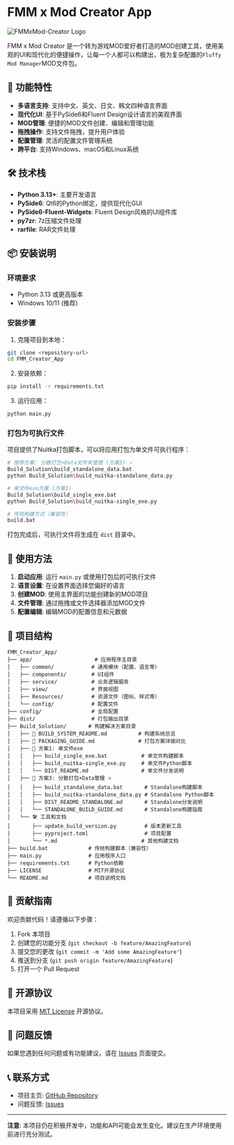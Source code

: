 # FMM x Mod Creator App

![FMMxMod-Creator Logo](https://raw.githubusercontent.com/ArjunLee/FMMxMod-Creator/Other/image/banner_pic.png)

FMM x Mod Creator 是一个转为游戏MOD爱好者打造的MOD创建工具，使用美观的UI和现代化的便捷操作，让每一个人都可以构建出，极为复杂配置的`Fluffy Mod Manager`MOD文件包。


## 🌟 功能特性

- **多语言支持**: 支持中文、英文、日文、韩文四种语言界面
- **现代化UI**: 基于PySide6和Fluent Design设计语言的美观界面
- **MOD管理**: 便捷的MOD文件创建、编辑和管理功能
- **拖拽操作**: 支持文件拖拽，提升用户体验
- **配置管理**: 灵活的配置文件管理系统
- **跨平台**: 支持Windows、macOS和Linux系统

## 🛠️ 技术栈

- **Python 3.13+**: 主要开发语言
- **PySide6**: Qt6的Python绑定，提供现代化GUI
- **PySide6-Fluent-Widgets**: Fluent Design风格的UI组件库
- **py7zr**: 7z压缩文件处理
- **rarfile**: RAR文件处理

## 📦 安装说明

### 环境要求

- Python 3.13 或更高版本
- Windows 10/11 (推荐)

### 安装步骤

1. 克隆项目到本地：
```bash
git clone <repository-url>
cd FMM_Creator_App
```

2. 安装依赖：
```bash
pip install -r requirements.txt
```

3. 运行应用：
```bash
python main.py
```

### 打包为可执行文件

项目提供了Nuitka打包脚本，可以将应用打包为单文件可执行程序：

```bash
# 推荐方案: 分散打包+Data文件夹管理 (方案3) ⭐
Build_Solution\build_standalone_data.bat
python Build_Solution\build_nuitka-standalone_data.py

# 单文件exe方案 (方案1)
Build_Solution\build_single_exe.bat
python Build_Solution\build_nuitka-single_exe.py

# 传统构建方式（兼容性）
build.bat
```

打包完成后，可执行文件将生成在 `dist` 目录中。

## 🚀 使用方法

1. **启动应用**: 运行 `main.py` 或使用打包后的可执行文件
2. **语言设置**: 在设置界面选择您偏好的语言
3. **创建MOD**: 使用主界面的功能创建新的MOD项目
4. **文件管理**: 通过拖拽或文件选择器添加MOD文件
5. **配置编辑**: 编辑MOD的配置信息和元数据

## 📁 项目结构

```
FMM_Creator_App/
├── app/                    # 应用程序主目录
│   ├── common/            # 通用模块（配置、语言等）
│   ├── components/        # UI组件
│   ├── service/           # 业务逻辑服务
│   ├── view/              # 界面视图
│   ├── Resources/         # 资源文件（图标、样式等）
│   └── config/            # 配置文件
├── config/                # 全局配置
├── dist/                  # 打包输出目录
├── Build_Solution/       # 构建解决方案目录
│   ├── 📄 BUILD_SYSTEM_README.md          # 构建系统总览
│   ├── 📄 PACKAGING_GUIDE.md              # 打包方案详细对比
│   ├── 🔧 方案1: 单文件exe
│   │   ├── build_single_exe.bat           # 单文件构建脚本
│   │   ├── build_nuitka-single_exe.py     # 单文件Python脚本
│   │   └── DIST_README.md                 # 单文件分发说明
│   ├── 🔧 方案3: 分散打包+Data管理 ⭐
│   │   ├── build_standalone_data.bat       # Standalone构建脚本
│   │   ├── build_nuitka-standalone_data.py # Standalone Python脚本
│   │   ├── DIST_README_STANDALONE.md       # Standalone分发说明
│   │   └── STANDALONE_BUILD_GUIDE.md       # Standalone构建指南
│   └── 🛠️ 工具和文档
│       ├── update_build_version.py         # 版本更新工具
│       ├── pyproject.toml                  # 项目配置
│       └── *.md                           # 其他构建文档
├── build.bat             # 传统构建脚本（兼容性）
├── main.py               # 应用程序入口
├── requirements.txt      # Python依赖
├── LICENSE               # MIT开源协议
└── README.md             # 项目说明文档
```

## 🤝 贡献指南

欢迎贡献代码！请遵循以下步骤：

1. Fork 本项目
2. 创建您的功能分支 (`git checkout -b feature/AmazingFeature`)
3. 提交您的更改 (`git commit -m 'Add some AmazingFeature'`)
4. 推送到分支 (`git push origin feature/AmazingFeature`)
5. 打开一个 Pull Request

## 📄 开源协议

本项目采用 [MIT License](LICENSE) 开源协议。

## 🐛 问题反馈

如果您遇到任何问题或有功能建议，请在 [Issues](../../issues) 页面提交。

## 📞 联系方式

- 项目主页: [GitHub Repository](../../)
- 问题反馈: [Issues](../../issues)

---

**注意**: 本项目仍在积极开发中，功能和API可能会发生变化。建议在生产环境使用前进行充分测试。